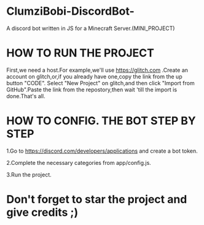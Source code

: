 # ClumziBobi-DiscordBot-
A discord bot written in JS for a Minecraft Server.(MINI_PROJECT)

# HOW TO RUN THE PROJECT
First,we need a host.For example,we'll use https://glitch.com .Create an account on glitch,or,if you already have one,copy the link from the up button "CODE".
Select "New Project" on glitch,and then click "Import from GitHub".Paste the link from the repostory,then wait 'till the import is done.That's all.

# HOW TO CONFIG. THE BOT STEP BY STEP
1.Go to https://discord.com/developers/applications and create a bot token.

2.Complete the necessary categories from app/config.js.

3.Run the project.


# Don't forget to star the project and give credits ;)
